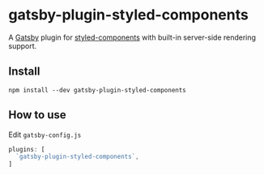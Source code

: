 # gatsby-plugin-styled-components

A [Gatsby](https://github.com/gatsbyjs/gatsby) plugin for [styled-components](https://github.com/styled-components/styled-components) with built-in server-side rendering support.

## Install

`npm install --dev gatsby-plugin-styled-components`

## How to use

Edit `gatsby-config.js`

```javascript
plugins: [
  `gatsby-plugin-styled-components`,
]
```